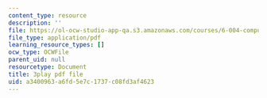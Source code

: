 ```yaml
---
content_type: resource
description: ''
file: https://ol-ocw-studio-app-qa.s3.amazonaws.com/courses/6-004-computation-structures-spring-2017/a3400963a6fd5e7c1737c08fd3af4623_0Q6kYWnhaks.pdf
file_type: application/pdf
learning_resource_types: []
ocw_type: OCWFile
parent_uid: null
resourcetype: Document
title: 3play pdf file
uid: a3400963-a6fd-5e7c-1737-c08fd3af4623
---
```

